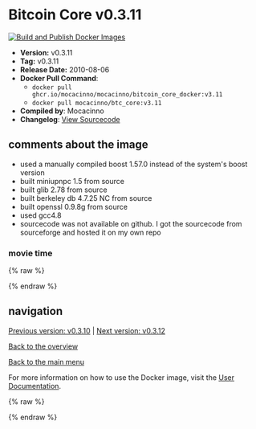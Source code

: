 # Bitcoin Core v0.3.11

[![Build and Publish Docker Images](https://github.com/mocacinno/bitcoin_core_docker/actions/workflows/build-and-publish.yml/badge.svg?branch=v3.11)](https://github.com/mocacinno/bitcoin_core_docker/actions/workflows/build-and-publish.yml)

- **Version:** v0.3.11
- **Tag:** v0.3.11
- **Release Date:** 2010-08-06
- **Docker Pull Command**:
  - `docker pull ghcr.io/mocacinno/mocacinno/bitcoin_core_docker:v3.11`
  - `docker pull mocacinno/btc_core:v3.11`
- **Compiled by**: Mocacinno
- **Changelog**: [View Sourcecode](https://github.com/bitcoin/bitcoin/tree/v0.3.11)

## comments about the image

- used a manually compiled boost 1.57.0 instead of the system's boost version
- built miniupnpc 1.5 from source
- built glib 2.78 from source
- built berkeley db 4.7.25 NC from source
- built openssl 0.9.8g from source
- used gcc4.8
- sourcecode was not available on github. I got the sourcecode from sourceforge and hosted it on my own repo

### movie time

{% raw %}
<link rel="stylesheet" href="https://mocacinno.com/asciinema-player.css">
   <div id="fullnode"></div>
   <script src="https://mocacinno.com/asciinema-player.min.js"></script>
   <script>
      AsciinemaPlayer.create('./casts/v0.3.11.cast', document.getElementById('fullnode'));
   </script>
{% endraw %}

## navigation

[Previous version: v0.3.10](./v3.10.md) | [Next version: v0.3.12](./v3.12.md)

[Back to the overview](./Readme.md)

[Back to the main menu](../Readme.md)

For more information on how to use the Docker image, visit the [User Documentation](../userdocs/Readme.md).

<!-- Google tag (gtag.js) -->
{% raw %}
<script async src="https://www.googletagmanager.com/gtag/js?id=G-BPC6NC6FF9"></script>
<script>
  window.dataLayer = window.dataLayer || [];
  function gtag(){dataLayer.push(arguments);}
  gtag('js', new Date());
  gtag('config', 'G-BPC6NC6FF9');
</script>
{% endraw %}

